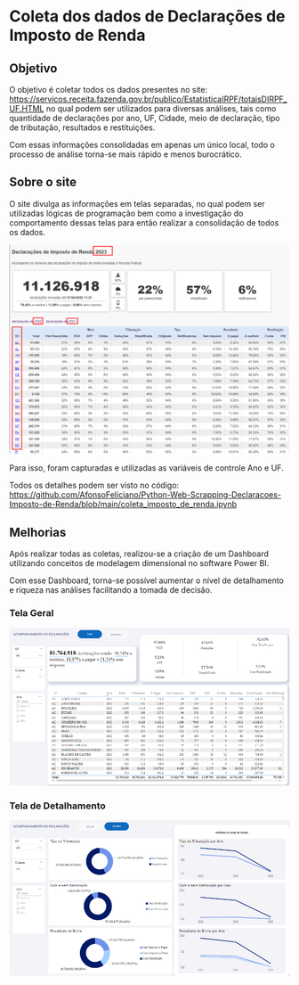 # Coleta dos dados de Declarações de Imposto de Renda

## Objetivo

O objetivo é coletar todos os dados presentes no site: https://servicos.receita.fazenda.gov.br/publico/EstatisticaIRPF/totaisDIRPF_UF.HTML no qual podem ser utilizados para diversas análises, tais como quantidade de declarações por ano, UF, Cidade, meio de declaração, tipo de tributação, resultados e restituições. 

Com essas informações consolidadas em apenas um único local, todo o processo de análise torna-se mais rápido e menos burocrático. 

## Sobre o site

O site divulga as informações em telas separadas, no qual podem ser utilizadas lógicas de programação bem como a investigação do comportamento dessas telas para então realizar a consolidação de todos os dados. 

![Alt text](imgs/Screenshot_1.png?raw=true "Exemplo de tela")


Para isso, foram capturadas e utilizadas as variáveis de controle Ano e UF. 

Todos os detalhes podem ser visto no código: https://github.com/AfonsoFeliciano/Python-Web-Scrapping-Declaracoes-Imposto-de-Renda/blob/main/coleta_imposto_de_renda.ipynb

## Melhorias

Após realizar todas as coletas, realizou-se a criação de um Dashboard utilizando conceitos de modelagem dimensional no software Power BI. 

Com esse Dashboard, torna-se possível aumentar o nível de detalhamento e riqueza nas análises facilitando a tomada de decisão. 

### Tela Geral

![Alt text](imgs/Screenshot_2.png?raw=true "Tela Geral")



### Tela de Detalhamento

![Alt text](imgs/Screenshot_3.png?raw=true "Tela de Detalhamento")